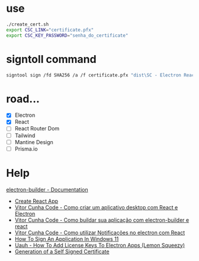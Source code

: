 # use

```sh
./create_cert.sh
export CSC_LINK="certificate.pfx"
export CSC_KEY_PASSWORD="senha_do_certificate"
```

# signtoll command

```sh
signtool sign /fd SHA256 /a /f certificate.pfx "dist\SC - Electron React-Setup-1.0.0.exe"
```

# road...

- [x] Electron
- [x] React
- [ ] React Router Dom
- [ ] Tailwind
- [ ] Mantine Design
- [ ] Prisma.io

# Help

[electron-builder - Documentation](https://www.electron.build/)
- [Create React App](https://create-react-app.dev/docs/adding-typescript)
- [Vitor Cunha Code - Como criar um aplicativo desktop com React e Electron](https://youtu.be/8sVVAkh0UeM)
- [Vitor Cunha Code - Como buildar sua aplicação com electron-builder e react](https://youtu.be/Z7F6Z4vfh-k)
- [Vitor Cunha Code - Como utilizar Notificações no electron com React](https://youtu.be/OLY_dXD_5uc?list=PL3rZmjd47DtC1DarShG8NZStw3EfJI2c7)
- [How To Sign An Application In Windows 11](https://youtu.be/P-N9Gyv_wyA)
- [Uauh - How To Add License Keys To Electron Apps (Lemon Squeezy)](https://youtu.be/TfOF2jStRsY)
- [Generation of a Self Signed Certificate](https://gist.github.com/taoyuan/39d9bc24bafc8cc45663683eae36eb1a)
